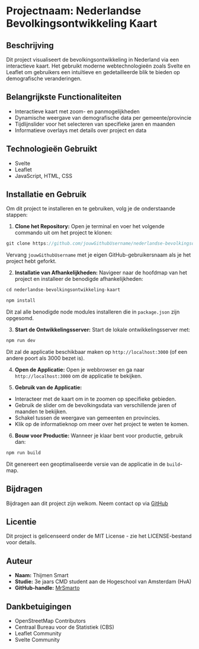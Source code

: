 # Projectnaam: Nederlandse Bevolkingsontwikkeling Kaart

## Beschrijving
Dit project visualiseert de bevolkingsontwikkeling in Nederland via een interactieve kaart. Het gebruikt moderne webtechnologieën zoals Svelte en Leaflet om gebruikers een intuïtieve en gedetailleerde blik te bieden op demografische veranderingen.

## Belangrijkste Functionaliteiten
- Interactieve kaart met zoom- en panmogelijkheden
- Dynamische weergave van demografische data per gemeente/provincie
- Tijdlijnslider voor het selecteren van specifieke jaren en maanden
- Informatieve overlays met details over project en data

## Technologieën Gebruikt
- Svelte
- Leaflet
- JavaScript, HTML, CSS

## Installatie en Gebruik

Om dit project te installeren en te gebruiken, volg je de onderstaande stappen:

1. **Clone het Repository:**
   Open je terminal en voer het volgende commando uit om het project te klonen:
```javascript
git clone https://github.com/jouwGithubUsername/nederlandse-bevolkingsontwikkeling-kaart.git
```

Vervang `jouwGithubUsername` met je eigen GitHub-gebruikersnaam als je het project hebt geforkt.

2. **Installatie van Afhankelijkheden:**
Navigeer naar de hoofdmap van het project en installeer de benodigde afhankelijkheden:
```javascript
cd nederlandse-bevolkingsontwikkeling-kaart
```
```javascript
npm install
```

Dit zal alle benodigde node modules installeren die in `package.json` zijn opgesomd.

3. **Start de Ontwikkelingsserver:**
Start de lokale ontwikkelingsserver met:
```javascript
npm run dev
```

Dit zal de applicatie beschikbaar maken op `http://localhost:3000` (of een andere poort als 3000 bezet is).

4. **Open de Applicatie:**
Open je webbrowser en ga naar `http://localhost:3000` om de applicatie te bekijken.

5. **Gebruik van de Applicatie:**
- Interacteer met de kaart om in te zoomen op specifieke gebieden.
- Gebruik de slider om de bevolkingsdata van verschillende jaren of maanden te bekijken.
- Schakel tussen de weergave van gemeenten en provincies.
- Klik op de informatieknop om meer over het project te weten te komen.

6. **Bouw voor Productie:**
Wanneer je klaar bent voor productie, gebruik dan:
```javascript
npm run build
```

Dit genereert een geoptimaliseerde versie van de applicatie in de `build`-map.

## Bijdragen
Bijdragen aan dit project zijn welkom. Neem contact op via [GitHub](https://github.com/Gebruikersnaam)

## Licentie
Dit project is gelicenseerd onder de MIT License - zie het LICENSE-bestand voor details.

## Auteur

- **Naam:** Thijmen Smart
- **Studie:** 3e jaars CMD student aan de Hogeschool van Amsterdam (HvA)
- **GitHub-handle:** [MrSmarto](https://github.com/MrSmarto)

## Dankbetuigingen
- OpenStreetMap Contributors
- Centraal Bureau voor de Statistiek (CBS)
- Leaflet Community
- Svelte Community
